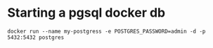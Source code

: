 # Starting a pgsql docker db

```
docker run --name my-postgress -e POSTGRES_PASSWORD=admin -d -p 5432:5432 postgres
```

